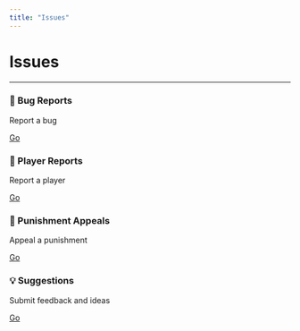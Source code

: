 ```yaml
---
title: "Issues"
---
```


# Issues

- - -

<div class="container">
  <div class="row">
    <div class="col">
      <div class="card margin-bottom--sm">
        <div class="card__header">
          <h3>🐛 Bug Reports</h3>
        </div>
        <div class="card__body">
          <p>
            Report a bug
          </p>
        </div>
        <div class="card__footer">
          <a class="button button--block button--primary" href="https://github.com/TheTNTLabs/Issues/issues/new?assignees=&labels=type%3A+bug-report&template=BUG-REPORT.yml">Go</a>
        </div>
      </div>
    </div>
  </div>
  <div class="row">
    <div class="col">
      <div class="card margin-bottom--sm">
        <div class="card__header">
          <h3>🚩 Player Reports</h3>
        </div>
        <div class="card__body">
          <p>
            Report a player
          </p>
        </div>
        <div class="card__footer">
          <a class="button button--block button--primary" href="https://github.com/TheTNTLabs/Issues/issues/new?assignees=&labels=type%3A+player-report&template=PLAYER-REPORT.yml">Go</a>
        </div>
      </div>
    </div>
  </div>
  <div class="row">
    <div class="col">
      <div class="card margin-bottom--sm">
        <div class="card__header">
          <h3>🔨 Punishment Appeals</h3>
        </div>
        <div class="card__body">
          <p>
            Appeal a punishment
          </p>
        </div>
        <div class="card__footer">
          <a class="button button--block button--primary" href="https://github.com/TheTNTLabs/Issues/issues/new?assignees=&labels=type%3A+punishment-appeal&template=PUNISHMENT-APPEAL.yml">Go</a>
        </div>
      </div>
    </div>
  </div>
  <div class="row">
    <div class="col">
      <div class="card margin-bottom--sm">
        <div class="card__header">
          <h3>💡 Suggestions</h3>
        </div>
        <div class="card__body">
          <p>
            Submit feedback and ideas
          </p>
        </div>
        <div class="card__footer">
          <a class="button button--block button--primary" href="https://github.com/TheTNTLabs/Issues/issues/new?assignees=&labels=type%3A+suggestion&template=SUGGESTION.yml">Go</a>
        </div>
      </div>
    </div>
  </div>
</div>
